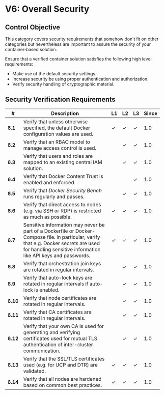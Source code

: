 # V6: Overall Security

## Control Objective

This category covers security requirements that somehow don't fit on other categories but nevertheless are important to assure the security of your container-based solution.

Ensure that a verified container solution satisfies the following high level requirements:

* Make use of the default security settings.
* Increase security be using proper authentication and authorization.
* Verify security handling of cryptographic material.

## Security Verification Requirements

| # | Description | L1 | L2 | L3 | Since |
| --- | --- | --- | --- | -- | -- |
| **6.1** | Verify that unless otherwise specified, the default Docker configuration values are used. | ✓ | ✓ | ✓ | 1.0 |
| **6.2** | Verify that an RBAC model to manage access control is used. |  | ✓ | ✓ | 1.0 |
| **6.3** | Verify that users and roles are mapped to an existing central IAM solution. |  | ✓ | ✓ | 1.0 |
| **6.4** | Verify that Docker Content Trust is enabled and enforced. |  |  | ✓ | 1.0 |
| **6.5** | Verify that _Docker Security Bench_ runs regularly and passes. | | ✓ | ✓ | 1.0 |
| **6.6** | Verify that direct access to nodes (e.g. via SSH or RDP) is restricted as much as possible. | ✓ | ✓ | ✓ | 1.0 |
| **6.7** | Sensitive information may never be part of a Dockerfile or Docker-Compose file. In particular, verify that e.g. Docker secrets are used for handling sensitive information like API keys and passwords.  | ✓ | ✓ | ✓ | 1.0 |
| **6.8** | Verify that orchestration join keys are rotated in regular intervals. |  | ✓ | ✓ | 1.0 |
| **6.9** | Verify that auto-lock keys are rotated in regular intervals if auto-lock is enabled. |  | ✓ | ✓ | 1.0 |
| **6.10** | Verify that node certificates are rotated in regular intervals. |  | ✓ | ✓ | 1.0 |
| **6.11** | Verify that CA certificates are rotated in regular intervals. |  | ✓ | ✓ | 1.0 |
| **6.12** | Verify that your own CA is used for generating and verifying certificates used for mutual TLS authentication of inter-cluster communication. |  | ✓ | ✓ | 1.0 |
| **6.13** | Verify that the SSL/TLS certificates used (e.g. for UCP and DTR) are validated. | ✓ | ✓ | ✓ | 1.0 |
| **6.14** | Verify that all nodes are hardened based on common best practices. | ✓ | ✓ | ✓ | 1.0 |
